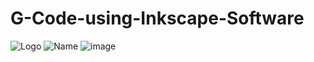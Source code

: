# G-Code-using-Inkscape-Software

![Logo](https://user-images.githubusercontent.com/113055085/193223713-e439f09d-6104-441d-b78a-95958f97d9ae.PNG)
![Name](https://user-images.githubusercontent.com/113055085/193223725-96c213c5-5e63-467a-a472-0dc89d35fd81.PNG)
![image](https://user-images.githubusercontent.com/113055085/193223734-86d310b3-97ff-4fa4-891f-c2532051f41f.PNG)
